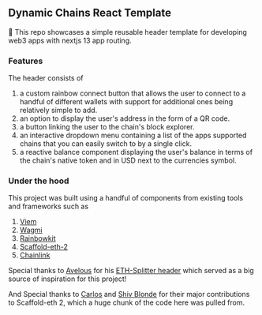 ## Dynamic Chains React Template

💭 This repo showcases a simple reusable header template for developing web3 apps with nextjs 13 app routing.

### Features

The header consists of

1. a custom rainbow connect button that allows the user to connect to a handful of different wallets with support for additional ones being relatively simple to add.
2. an option to display the user's address in the form of a QR code.
3. a button linking the user to the chain's block explorer.
4. an interactive dropdown menu containing a list of the apps supported chains that you can easily switch to by a single click.
5. a reactive balance component displaying the user's balance in terms of the chain's native token and in USD next to the currencies symbol.

### Under the hood

This project was built using a handful of components from existing tools and frameworks such as

1. [Viem](https://viem.sh/docs/getting-started.html)
2. [Wagmi](https://wagmi.sh/)
3. [Rainbowkit](https://www.rainbowkit.com/)
4. [Scaffold-eth-2](https://docs.scaffoldeth.io/)
5. [Chainlink](https://docs.chain.link/data-feeds/)

Special thanks to [Avelous](https://twitter.com/Avelouseth) for his [ETH-Splitter header](https://github.com/Avelous/Eth-Splitter/blob/master/packages/nextjs/components/Header.tsx#L119-L147) which served as a big source of inspiration for this project!

And Special thanks to [Carlos](https://github.com/carletex) and [Shiv Blonde](https://twitter.com/ShivBhonde) for their major contributions to Scaffold-eth 2, which a huge chunk of the code here was pulled from.
